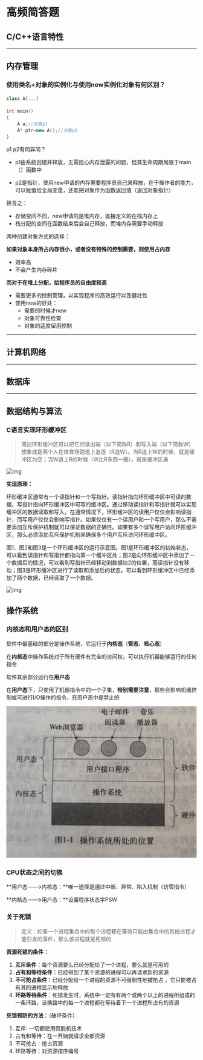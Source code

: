 # 高频简答题

## C/C++语言特性



---



## 内存管理

### 使用类名+对象的实例化与使用new实例化对象有何区别？

```c++
class A{...}

int main()
{
    A a;//对象p1
    A* ptr=new A();//对象p2
}
```

p1 p2有何异同？

- p1由系统创建并释放，无需担心内存泄露的问题，但其生命周期局限于main（）函数中

- p2是指针，使用new申请的内存需要程序员自己来释放，在于操作者的能力，可以赋值给全局变量，还能把对象作为函数返回值（返回对象指针）

换言之：

- 存储空间不同，new申请的是堆内存，直接定义的在栈内存上
- 栈分配的空间在函数结束后会自己释放，而堆内存需要手动释放

两种创建对象方式的选择：

**如果对象本身所占内存很小，或者没有特殊的控制需要，则使用占内存**

- 效率高
- 不会产生内存碎片

**而对于在堆上分配，给程序员的自由度较高**

- 需要更多的控制管理，以实现程序的高效运行以及健壮性
- 使用new的好处：
  - 需要的时候才new
  - 对象可靠性检查
  - 对象的适度留用控制



---



## 计算机网络







---

## 数据库







----

## 数据结构与算法

### C语言实现环形缓冲区

> 简述环形缓冲区可以把它的读出端（以下简称R）和写入端（以下简称W）想象成是两个人在体育场跑道上追逐（R追W）。当R追上W的时候，就是缓冲区为空；当W追上R的时候（W比R多跑一圈），就是缓冲区满

![img](https://yzw-0608-1301840939.cos.ap-chengdu.myqcloud.com/undefined/202203/16/100542-733191.jpeg)

**实现原理：**

环形缓冲区通常有一个读指针和一个写指针。读指针指向环形缓冲区中可读的数据，写指针指向环形缓冲区中可写的缓冲区。通过移动读指针和写指针就可以实现缓冲区的数据读取和写入。在通常情况下，环形缓冲区的读用户仅仅会影响读指针，而写用户仅仅会影响写指针。如果仅仅有一个读用户和一个写用户，那么不需要添加互斥保护机制就可以保证数据的正确性。如果有多个读写用户访问环形缓冲区，那么必须添加互斥保护机制来确保多个用户互斥访问环形缓冲区。

图1、图2和图3是一个环形缓冲区的运行示意图。图1是环形缓冲区的初始状态，可以看到读指针和写指针都指向第一个缓冲区处；图2是向环形缓冲区中添加了一个数据后的情况，可以看到写指针已经移动到数据块2的位置，而读指针没有移动；图3是环形缓冲区进行了读取和添加后的状态，可以看到环形缓冲区中已经添加了两个数据，已经读取了一个数据。

![img](https://img-blog.csdn.net/20180102110716771?watermark/2/text/aHR0cDovL2Jsb2cuY3Nkbi5uZXQvcXFfMjkyMTQyNDk=/font/5a6L5L2T/fontsize/400/fill/I0JBQkFCMA==/dissolve/70/gravity/SouthEast)



## 操作系统

### 内核态和用户态的区别

软件中最基础的部分是操作系统，它运行于**内核态**（**管态**、**核心态**）

在**内核态**中操作系统对于所有硬件有完全的访问权，可以执行机器能够运行的任何指令

软件其余部分运行在**用户态**

在**用户态**下，只使用了机器指令中的一个子集，**特别需要注意**，那些会影响机器控制或可进行I/O操作的指令，在用户态中是禁止的

![image-20220320180535909](README.assets/image-20220320180535909.png)



### CPU状态之间的切换

**用户态--->内核态：**唯一途径是通过中断、异常、陷入机制（访管指令）

**内核态--->用户态：**设置程序状态字PSW



### 关于死锁

> 定义：如果一个进程集合中的每个进程都在等待只能由集合中的其他进程才能引发的事件，那么该进程就是死锁的

**资源死锁的条件：**

1. **互斥条件**：每个资源要么已经分配给了一个进程，要么就是可用的
2. **占有和等待条件**：已经得到了某个资源的进程可以再请求新的资源
3. **不可抢占条件**：已经分配给一个进程的资源不可强制性地被抢占 ，它只能被占有其的进程显示地释放
4. **环路等待条件**：死锁发生时，系统中一定有有两个或两个以上的进程所组成的一条环路，该换路中的每一个进程都在等待着下一个进程所占有的资源

**死锁预防的方法**：（破坏条件）

1. 互斥: 一切都使用假脱机技术
2. 占有和等待：在一开始就请求全部资源
3. 不可抢占：抢占资源
4. 环路等待：对资源按序编号